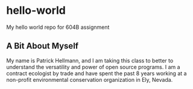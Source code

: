 # hello-world
My hello world repo for 604B assignment

## A Bit About Myself

My name is Patrick Hellmann, and I am taking this class to better to understand the versatility and power of open source programs. I am a contract ecologist by trade and have spent the past 8 years working at a non-profit environmental conservation organization in Ely, Nevada.
